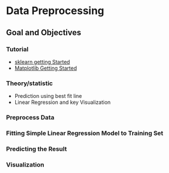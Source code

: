 # Data Preprocessing
## Goal and Objectives
### Tutorial
  * [sklearn getting Started ](https://scikit-learn.org/stable/tutorial/machine_learning_map/)
  * [Matplotlib Getting Started](https://matplotlib.org/tutorials/index.html)
### Theory/statistic
  * Prediction using best fit line
  * Linear Regression and key Visualization
### Preprocess Data
### Fitting Simple Linear Regression Model to Training Set
### Predicting the Result
### Visualization
